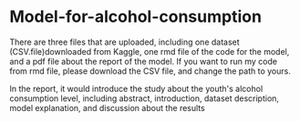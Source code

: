 # Model-for-alcohol-consumption
There are three files that are uploaded, including one dataset (CSV.file)downloaded from Kaggle, one rmd file of the code for the model, and a pdf file about the report of the model. If you want to run my code from rmd file, please download the CSV file, and change the path to yours. 

In the report, it would introduce the study about the youth's alcohol consumption level, including abstract, introduction, dataset description, model explanation, and discussion about the results

